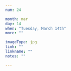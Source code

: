 ```yaml
---
num: 24

month: mar
day: 14
when: "Tuesday, March 14th"
more: ""

imageType: jpg
link: ""
linkname: ""
notes: ""

---
```

